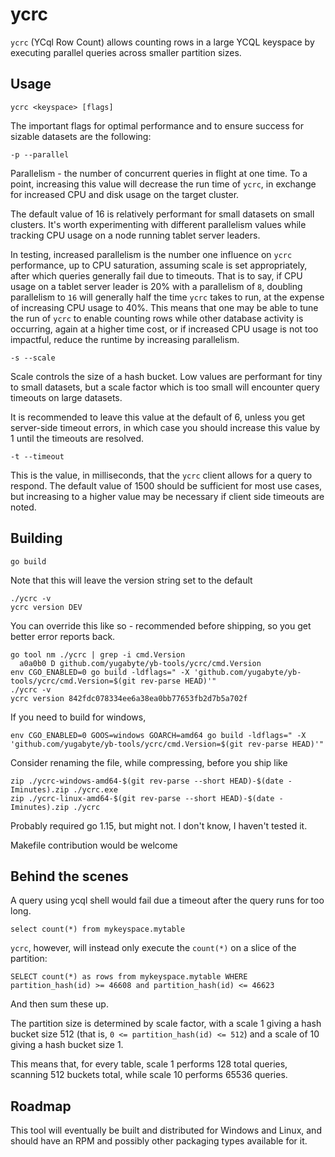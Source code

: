 # ycrc


`ycrc` (YCql Row Count) allows counting rows in a large YCQL keyspace by executing parallel queries across smaller partition sizes.



## Usage

```
ycrc <keyspace> [flags]
```


The important flags for optimal performance and to ensure success for sizable datasets are the following:

```
-p --parallel
```
Parallelism - the number of concurrent queries in flight at one time. To a point, increasing this value will decrease the run time of `ycrc`, in exchange for increased CPU and disk usage on the target cluster.

The default value of 16 is relatively performant for small datasets on small clusters. It's worth experimenting with different parallelism values while tracking CPU usage on a node running tablet server leaders.

In testing, increased parallelism is the number one influence on `ycrc` performance, up to CPU saturation, assuming scale is set appropriately, after which queries generally fail due to timeouts. That is to say, if CPU usage on a tablet server leader is 20% with a parallelism of `8`, doubling parallelism to `16` will generally half the time `ycrc` takes to run, at the expense of increasing CPU usage to 40%. This means that one may be able to tune the run of `ycrc` to enable counting rows while other database activity is occurring, again at a higher time cost, or if increased CPU usage is not too impactful, reduce the runtime by increasing parallelism.




```
-s --scale
```
Scale controls the size of a hash bucket. Low values are performant for tiny to small datasets, but a scale factor which is too small will encounter query timeouts on large datasets.

It is recommended to leave this value at the default of 6, unless you get server-side timeout errors, in which case you should increase this value by 1 until the timeouts are resolved.


```
-t --timeout
```

This is the value, in milliseconds, that the `ycrc` client allows for a query to respond. The default value of 1500 should be sufficient for most use cases, but increasing to a higher value may be necessary if client side timeouts are noted.



## Building

```
go build
```

Note that this will leave the version string set to the default

```
./ycrc -v
ycrc version DEV
```

You can override this like so - recommended before shipping, so you get better error reports back.

```
go tool nm ./ycrc | grep -i cmd.Version
  a0a0b0 D github.com/yugabyte/yb-tools/ycrc/cmd.Version
env CGO_ENABLED=0 go build -ldflags=" -X 'github.com/yugabyte/yb-tools/ycrc/cmd.Version=$(git rev-parse HEAD)'"
./ycrc -v
ycrc version 842fdc078334ee6a38ea0bb77653fb2d7b5a702f
```

If you need to build for windows,

```
env CGO_ENABLED=0 GOOS=windows GOARCH=amd64 go build -ldflags=" -X 'github.com/yugabyte/yb-tools/ycrc/cmd.Version=$(git rev-parse HEAD)'"
```

Consider renaming the file, while compressing, before you ship like

```
zip ./ycrc-windows-amd64-$(git rev-parse --short HEAD)-$(date -Iminutes).zip ./ycrc.exe
zip ./ycrc-linux-amd64-$(git rev-parse --short HEAD)-$(date -Iminutes).zip ./ycrc
```

Probably required go 1.15, but might not. I don't know, I haven't tested it.

Makefile contribution would be welcome

## Behind the scenes

A query using ycql shell would fail due a timeout after the query runs for too long.

```
select count(*) from mykeyspace.mytable
```

`ycrc`, however, will instead only execute the `count(*)` on a slice of the partition:

```
SELECT count(*) as rows from mykeyspace.mytable WHERE partition_hash(id) >= 46608 and partition_hash(id) <= 46623
```

And then sum these up.

The partition size is determined by scale factor, with a scale 1 giving a hash bucket size 512 (that is, `0 <= partition_hash(id) <= 512`) and a scale of 10 giving a hash bucket size 1.

This means that, for every table, scale 1 performs 128 total queries, scanning 512 buckets total, while scale 10 performs 65536 queries.



## Roadmap

This tool will eventually be built and distributed for Windows and Linux, and should have an RPM and possibly other packaging types available for it.

